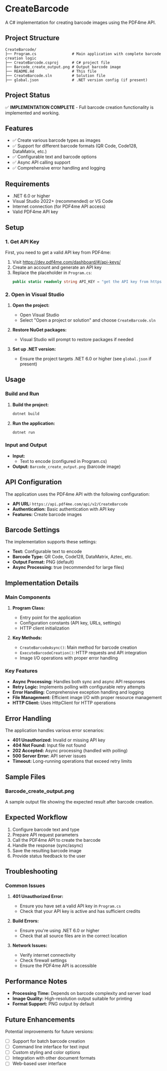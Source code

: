 # CreateBarcode

A C# implementation for creating barcode images using the PDF4me API.

## Project Structure

```
CreateBarcode/
├── Program.cs                # Main application with complete barcode creation logic
├── CreateBarcode.csproj      # C# project file
├── Barcode_create_output.png # Output barcode image
├── README.md                 # This file
├── CreateBarcode.sln         # Solution file
├── global.json               # .NET version config (if present)
```

## Project Status

✅ **IMPLEMENTATION COMPLETE** - Full barcode creation functionality is implemented and working.

## Features

- ✅ Create various barcode types as images
- ✅ Support for different barcode formats (QR Code, Code128, DataMatrix, etc.)
- ✅ Configurable text and barcode options
- ✅ Async API calling support
- ✅ Comprehensive error handling and logging

## Requirements

- .NET 6.0 or higher
- Visual Studio 2022+ (recommended) or VS Code
- Internet connection (for PDF4me API access)
- Valid PDF4me API key

## Setup

### 1. Get API Key
First, you need to get a valid API key from PDF4me:
1. Visit https://dev.pdf4me.com/dashboard/#/api-keys/
2. Create an account and generate an API key
3. Replace the placeholder in `Program.cs`:
   ```csharp
   public static readonly string API_KEY = "get the API key from https://dev.pdf4me.com/dashboard/#/api-keys";
   ```

### 2. Open in Visual Studio

1. **Open the project:**
   - Open Visual Studio
   - Select "Open a project or solution" and choose `CreateBarcode.sln`

2. **Restore NuGet packages:**
   - Visual Studio will prompt to restore packages if needed

3. **Set up .NET version:**
   - Ensure the project targets .NET 6.0 or higher (see `global.json` if present)

## Usage

### Build and Run

1. **Build the project:**
   ```bash
   dotnet build
   ```

2. **Run the application:**
   ```bash
   dotnet run
   ```

### Input and Output

- **Input:** 
  - Text to encode (configured in Program.cs)
- **Output:** `Barcode_create_output.png` (barcode image)

## API Configuration

The application uses the PDF4me API with the following configuration:
- **API URL:** `https://api.pdf4me.com/api/v2/CreateBarcode`
- **Authentication:** Basic authentication with API key
- **Features:** Create barcode images

## Barcode Settings

The implementation supports these settings:
- **Text:** Configurable text to encode
- **Barcode Type:** QR Code, Code128, DataMatrix, Aztec, etc.
- **Output Format:** PNG (default)
- **Async Processing:** true (recommended for large files)

## Implementation Details

### Main Components

1. **Program Class:**
   - Entry point for the application
   - Configuration constants (API key, URLs, settings)
   - HTTP client initialization

2. **Key Methods:**
   - `CreateBarcodeAsync()`: Main method for barcode creation
   - `ExecuteBarcodeCreation()`: HTTP requests and API integration
   - Image I/O operations with proper error handling

### Key Features

- **Async Processing:** Handles both sync and async API responses
- **Retry Logic:** Implements polling with configurable retry attempts
- **Error Handling:** Comprehensive exception handling and logging
- **File Management:** Efficient image I/O with proper resource management
- **HTTP Client:** Uses HttpClient for HTTP operations

## Error Handling

The application handles various error scenarios:
- **401 Unauthorized:** Invalid or missing API key
- **404 Not Found:** Input file not found
- **202 Accepted:** Async processing (handled with polling)
- **500 Server Error:** API server issues
- **Timeout:** Long-running operations that exceed retry limits

## Sample Files

### Barcode_create_output.png
A sample output file showing the expected result after barcode creation.

## Expected Workflow

1. Configure barcode text and type
2. Prepare API request parameters
3. Call the PDF4me API to create the barcode
4. Handle the response (sync/async)
5. Save the resulting barcode image
6. Provide status feedback to the user

## Troubleshooting

### Common Issues

1. **401 Unauthorized Error:**
   - Ensure you have set a valid API key in `Program.cs`
   - Check that your API key is active and has sufficient credits

2. **Build Errors:**
   - Ensure you're using .NET 6.0 or higher
   - Check that all source files are in the correct location

3. **Network Issues:**
   - Verify internet connectivity
   - Check firewall settings
   - Ensure the PDF4me API is accessible

## Performance Notes

- **Processing Time:** Depends on barcode complexity and server load
- **Image Quality:** High-resolution output suitable for printing
- **Format Support:** PNG output by default

## Future Enhancements

Potential improvements for future versions:
- [ ] Support for batch barcode creation
- [ ] Command line interface for text input
- [ ] Custom styling and color options
- [ ] Integration with other document formats
- [ ] Web-based user interface 
